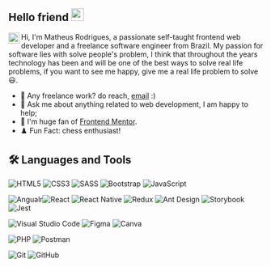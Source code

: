 ## Hello friend <img src="https://media.giphy.com/media/hvRJCLFzcasrR4ia7z/giphy.gif" width="25px">

<a href="https://www.linkedin.com/in/matheus777/" target="_blank">
  <img align="left" alt="Matheus Rodrigues LinkedIN" width="22px" src="https://raw.githubusercontent.com/peterthehan/peterthehan/master/assets/linkedin.svg" />
</a>

Hi, I'm Matheus Rodrigues, a passionate self-taught frontend web developer and a freelance software engineer from Brazil. My passion for software lies with solve people's problem, I think that throughout the years technology has been and will be one of the best ways to solve real life problems, if you want to see me happy, give me a real life problem to solve 😃.

- 💼 Any freelance work? do reach, [email](joaoomatheus@hotmail.com) :)
- 💬 Ask me about anything related to web development, I am happy to help;
- 👯 I'm huge fan of [Frontend Mentor](https://frontendmentor.io).
- ♟️ Fun Fact: chess enthusiast!

## 🛠 Languages and Tools 

<img alt="HTML5" src="https://img.shields.io/badge/html5-%23E34F26.svg?&style=for-the-badge&logo=html5&logoColor=white"/> <img alt="CSS3" src="https://img.shields.io/badge/css3-%231572B6.svg?&style=for-the-badge&logo=css3&logoColor=white"/> <img alt="SASS" src="https://img.shields.io/badge/SASS-hotpink.svg?&style=for-the-badge&logo=SASS&logoColor=white"/> <img alt="Bootstrap" src="https://img.shields.io/badge/bootstrap-%23563D7C.svg?&style=for-the-badge&logo=bootstrap&logoColor=white"/> <img alt="JavaScript" src="https://img.shields.io/badge/javascript-%23323330.svg?&style=for-the-badge&logo=javascript&logoColor=%23F7DF1E"/>

<img alt="Angualr" src="https://img.shields.io/badge/angular-%23E34F26.svg?&style=for-the-badge&logo=angular&logoColor=%2361DAFB"><img alt="React" src="https://img.shields.io/badge/react-%2320232a.svg?&style=for-the-badge&logo=react&logoColor=%2361DAFB"/> <img alt="React Native" src="https://img.shields.io/badge/react_native-%2320232a.svg?&style=for-the-badge&logo=react&logoColor=%2361DAFB"/> <img alt="Redux" src="https://img.shields.io/badge/redux-%23593d88.svg?&style=for-the-badge&logo=redux&logoColor=white"/> <img alt="Ant Design" src="https://img.shields.io/badge/antdesign-hotpink.svg?&style=for-the-badge&logo=antdesign&logoColor=%2361DAFB"/>  <img alt="Storybook" src="https://img.shields.io/badge/storybook-hotpink.svg?&style=for-the-badge&logo=storybook&logoColor=%2361DAFB"/> <img alt="Jest" src="https://img.shields.io/badge/jest-%23E34F26.svg?&style=for-the-badge&logo=jest&logoColor=white"/> 

<img alt="Visual Studio Code" src="https://img.shields.io/badge/VisualStudioCode-0078d7.svg?&style=for-the-badge&logo=visual-studio-code&logoColor=white"/> <img alt="Figma" src="https://img.shields.io/badge/figma-%23F24E1E.svg?&style=for-the-badge&logo=figma&logoColor=white"/> <img alt="Canva" src="https://img.shields.io/badge/Canva-%2300C4CC.svg?&style=for-the-badge&logo=Canva&logoColor=white"/>

<img alt="PHP" src="https://img.shields.io/badge/PHP-%23F24E1E.svg?&style=for-the-badge&logo=PHP&logoColor=white"/> <img alt="Postman" src="https://img.shields.io/badge/postman-%23F24E1E.svg?&style=for-the-badge&logo=postman&logoColor=white"/>

<img alt="Git" src="https://img.shields.io/badge/git-%23F05033.svg?&style=for-the-badge&logo=git&logoColor=white"/> <img alt="GitHub" src="https://img.shields.io/badge/github-%23121011.svg?&style=for-the-badge&logo=github&logoColor=white"/>
